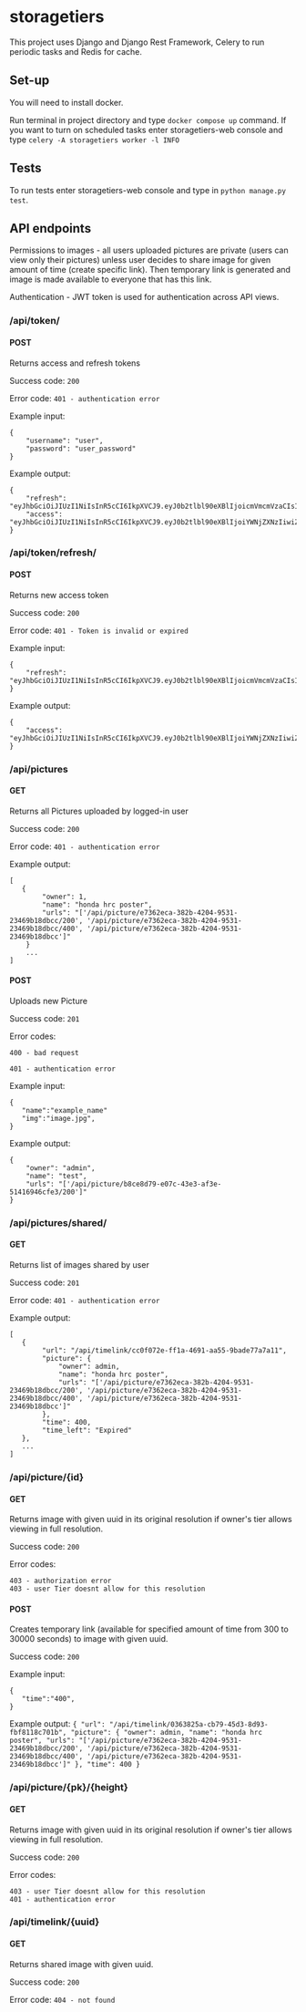 # storagetiers
This project uses Django and Django Rest Framework, Celery to run periodic tasks and Redis for cache.

## Set-up
You will need to install docker.

Run terminal in project directory and type `docker compose up` command. If you want to turn on scheduled tasks enter storagetiers-web console and type `celery -A storagetiers worker -l INFO`

## Tests

To run tests enter storagetiers-web console and type in `python manage.py test`.

## API endpoints
Permissions to images - all users uploaded pictures are private (users can view only their pictures) unless user decides to share image for given amount of time (create specific link). Then temporary link is generated and image is made available to everyone that has this link.

Authentication - JWT token is used for authentication across API views.

### /api/token/

#### POST

Returns access and refresh tokens

Success code: ```200```

Error code: ```401 - authentication error```

Example input:
```
{
    "username": "user",
    "password": "user_password"
}
```

Example output:
```
{
    "refresh": "eyJhbGciOiJIUzI1NiIsInR5cCI6IkpXVCJ9.eyJ0b2tlbl90eXBlIjoicmVmcmVzaCIsImV4cCI6MTY3NzA3MzU3OSwiaWF0IjoxNjc2OTg3MTc5LCJqdGkiOiIzNzUzOGZkYjJkNWM0NmM5YmE1NjhiMDVlZjg2MTM3ZiIsInVzZXJfaWQiOjF9.mp8xlGAkUoBDDZg1gAzWF2fuok685lv5ZVDtRfwYCQk",
    "access": "eyJhbGciOiJIUzI1NiIsInR5cCI6IkpXVCJ9.eyJ0b2tlbl90eXBlIjoiYWNjZXNzIiwiZXhwIjoxNjc2OTg4Mzc5LCJpYXQiOjE2NzY5ODcxNzksImp0aSI6ImMyZDVmMTIxNGFkODRhZDJiMzQ2NmU1ZWNjNjhhOGM4IiwidXNlcl9pZCI6MX0.nSFZqaG0Hd1AVjWsruYFudznSJVxKwNsAuVW64NMxpc"
}
```

### /api/token/refresh/

#### POST

Returns new access token

Success code: ```200```

Error code: ```401 - Token is invalid or expired```

Example input:
```
{
    "refresh": "eyJhbGciOiJIUzI1NiIsInR5cCI6IkpXVCJ9.eyJ0b2tlbl90eXBlIjoicmVmcmVzaCIsImV4cCI6MTY3NzA3MzU3OSwiaWF0IjoxNjc2OTg3MTc5LCJqdGkiOiIzNzUzOGZkYjJkNWM0NmM5YmE1NjhiMDVlZjg2MTM3ZiIsInVzZXJfaWQiOjF9.mp8xlGAkUoBDDZg1gAzWF2fuok685lv5ZVDtRfwYCQk"
}
```
Example output:
```
{
    "access": "eyJhbGciOiJIUzI1NiIsInR5cCI6IkpXVCJ9.eyJ0b2tlbl90eXBlIjoiYWNjZXNzIiwiZXhwIjoxNjc2OTg5MTcyLCJpYXQiOjE2NzY5ODcxNzksImp0aSI6IjVlYTBjMmQxOGZmMjRkNTA4ODBiNjNhOTkxOTA5ODU1IiwidXNlcl9pZCI6MX0.sULHx8PqzRINhdZrpS0B806ZSi_Cs1vcsSLSOGRee_k"
}
```

### /api/pictures

#### GET

Returns all Pictures uploaded by logged-in user

Success code: ```200```

Error code: ```401 - authentication error```

Example output:
```
[
   {
        "owner": 1,
        "name": "honda hrc poster",
        "urls": "['/api/picture/e7362eca-382b-4204-9531-23469b18dbcc/200', '/api/picture/e7362eca-382b-4204-9531-23469b18dbcc/400', '/api/picture/e7362eca-382b-4204-9531-23469b18dbcc']"
    }
    ...
]
```


#### POST

Uploads new Picture

Success code: `201`

Error codes:
```
400 - bad request

401 - authentication error 
```

Example input:

```
{
   "name":"example_name"
   "img":"image.jpg",
}
```
Example output:
```
{
    "owner": "admin",
    "name": "test",
    "urls": "['/api/picture/b8ce8d79-e07c-43e3-af3e-51416946cfe3/200']"
}
```

### /api/pictures/shared/

#### GET

Returns list of images shared by user

Success code: `201`

Error code: ```401 - authentication error```

Example output:

````
[
   {
        "url": "/api/timelink/cc0f072e-ff1a-4691-aa55-9bade77a7a11",
        "picture": {
            "owner": admin,
            "name": "honda hrc poster",
            "urls": "['/api/picture/e7362eca-382b-4204-9531-23469b18dbcc/200', '/api/picture/e7362eca-382b-4204-9531-23469b18dbcc/400', '/api/picture/e7362eca-382b-4204-9531-23469b18dbcc']"
        },
        "time": 400,
        "time_left": "Expired"
   },
   ...
]
````

### /api/picture/{id}

#### GET

Returns image with given uuid in its original resolution if owner's tier allows viewing in full resolution.

Success code: `200`

Error codes:

```
403 - authorization error
403 - user Tier doesnt allow for this resolution
```

#### POST

Creates temporary link (available for specified amount of time from 300 to 30000 seconds) to image with given uuid.

Success code: `200`


Example input:
```
{
   "time":"400",
}
```

Example output:
``
{
    "url": "/api/timelink/0363825a-cb79-45d3-8d93-fbf8118c701b",
    "picture": {
        "owner": admin,
        "name": "honda hrc poster",
        "urls": "['/api/picture/e7362eca-382b-4204-9531-23469b18dbcc/200', '/api/picture/e7362eca-382b-4204-9531-23469b18dbcc/400', '/api/picture/e7362eca-382b-4204-9531-23469b18dbcc']"
    },
    "time": 400
}
``

### /api/picture/{pk}/{height}

#### GET

Returns image with given uuid in its original resolution if owner's tier allows viewing in full resolution.

Success code: `200`

Error codes:

```
403 - user Tier doesnt allow for this resolution
401 - authentication error
```

### /api/timelink/{uuid}

#### GET

Returns shared image with given uuid.

Success code: `200`

Error code: `404 - not found`

